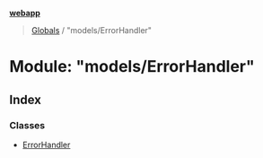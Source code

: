 **[webapp](../README.md)**

> [Globals](../globals.md) / "models/ErrorHandler"

# Module: "models/ErrorHandler"

## Index

### Classes

* [ErrorHandler](../classes/_models_errorhandler_.errorhandler.md)
